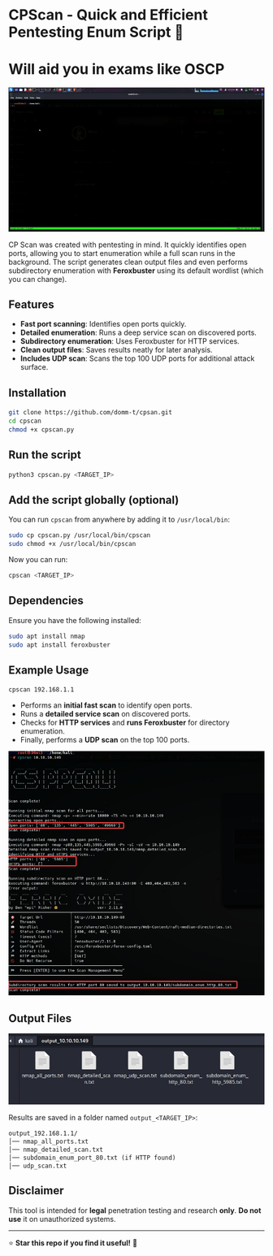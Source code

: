 # CPScan - Quick and Efficient Pentesting Enum Script 🚀 
# Will aid you in exams like OSCP
![Demo](cpscan.gif)


CP Scan was created with pentesting in mind. It quickly identifies open ports, allowing you to start enumeration while a full scan runs in the background. The script generates clean output files and even performs subdirectory enumeration with **Feroxbuster** using its default wordlist (which you can change).  

## Features  
- **Fast port scanning**: Identifies open ports quickly.  
- **Detailed enumeration**: Runs a deep service scan on discovered ports.  
- **Subdirectory enumeration**: Uses Feroxbuster for HTTP services.  
- **Clean output files**: Saves results neatly for later analysis.  
- **Includes UDP scan**: Scans the top 100 UDP ports for additional attack surface.  

## Installation  
```bash
git clone https://github.com/domm-t/cpsan.git 
cd cpscan  
chmod +x cpscan.py  
```

## Run the script  
```bash
python3 cpscan.py <TARGET_IP>
```

## Add the script globally (optional)  
You can run `cpscan` from anywhere by adding it to `/usr/local/bin`:  
```bash
sudo cp cpscan.py /usr/local/bin/cpscan  
sudo chmod +x /usr/local/bin/cpscan  
```
Now you can run:  
```bash
cpscan <TARGET_IP>
```

## Dependencies  
Ensure you have the following installed:  
```bash
sudo apt install nmap  
sudo apt install feroxbuster  
```

## Example Usage  
```bash
cpscan 192.168.1.1
```
- Performs an **initial fast scan** to identify open ports.  
- Runs a **detailed service scan** on discovered ports.  
- Checks for **HTTP services** and **runs Feroxbuster** for directory enumeration.  
- Finally, performs a **UDP scan** on the top 100 ports.

![Demo](fscan.jpg)

## Output Files  
![Demo](ffiles.jpg)

Results are saved in a folder named `output_<TARGET_IP>`:  
```
output_192.168.1.1/
│── nmap_all_ports.txt
│── nmap_detailed_scan.txt
│── subdomain_enum_port_80.txt (if HTTP found)
│── udp_scan.txt
```

## Disclaimer  
This tool is intended for **legal** penetration testing and research **only**. **Do not use** it on unauthorized systems.  

---
⭐ **Star this repo if you find it useful!** 🚀  
